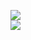 [![](https://img.shields.io/badge/Made%20With-Github%20Spray-lightgrey.svg?style=for-the-badge&logo=github)](https://github.com/Annihil/github-spray#18352)  
[![](https://i.imgur.com/2DrTn0Z.gif)](https://github.com/Annihil/github-spray)